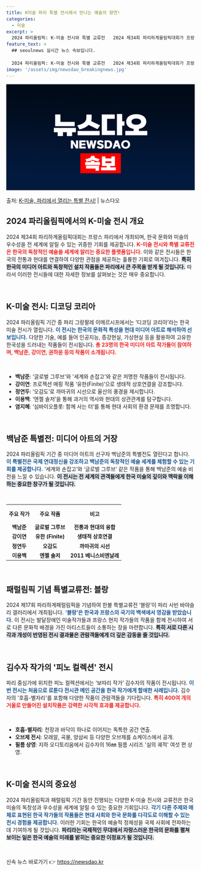 ```yaml
---
title: K미술 파리 특별 전시에서 만나는 예술의 향연!
categories:
  - 미술
excerpt: >
  2024 파리올림픽: K-미술 전시와 특별 교류전   2024 제34회 파리하계올림픽대회가 프랑스 파리에서 …
feature_text: >
  ## seoulnews 실시간 뉴스 속보입니다.

  2024 파리올림픽: K-미술 전시와 특별 교류전   2024 제34회 파리하계올림픽대회가 프랑스 파리에서 …
image: '/assets/img/newsdao_breakingnews.jpg'
---
```


![뉴스다오 속보](/assets/img/newsdao_breakingnews.jpg)

<p>출처: <a href="https://newsdao.kr/5022" rel="dofollow">K-미술, 파리에서 열리는 특별 전시!</a> | 뉴스다오</p>

<h2 data-ke-size="size26">2024 파리올림픽에서의 K-미술 전시 개요</h2>

<p data-ke-size="size16">2024 제34회 파리하계올림픽대회는 프랑스 파리에서 개최되며, 한국 문화와 미술의 우수성을 전 세계에 알릴 수 있는 귀중한 기회를 제공합니다. <b><span style="color: #ee2323;">K-미술 전시와 특별 교류전은 한국의 독창적인 예술을 세계에 알리는 중요한 플랫폼입니다.</span></b> 이와 같은 전시들은 한국의 전통과 현대를 연결하여 다양한 관점을 제공하는 훌륭한 기회로 여겨집니다. <b><span style="background-color: #21538527;">특히 한국의 미디어 아트와 독창적인 설치 작품들은 파리에서 큰 주목을 받게 될 것입니다.</span></b> 따라서 이러한 전시들에 대한 자세한 정보를 살펴보는 것은 매우 중요합니다.</p>

<p data-ke-size="size16">&nbsp;</p>

<h2 data-ke-size="size26">K-미술 전시: 디코딩 코리아</h2>

<p data-ke-size="size16">2024 파리올림픽 기간 중 파리 그랑팔레 이메르시프에서는 ‘디코딩 코리아’라는 한국 미술 전시가 열립니다. <b><span style="color: #1a5490;">이 전시는 한국의 문화적 특성을 현대 미디어 아트로 해석하여 선보입니다.</span></b> 다양한 기술, 예를 들어 인공지능, 증강현실, 가상현실 등을 활용하여 고유한 한국성을 드러내는 작품들이 전시됩니다. <b><span style="color: #ee2323;">총 23명의 한국 미디어 아트 작가들이 참여하며, 백남준, 강이연, 권하윤 등의 작품이 소개됩니다.</span></b></p>

<p data-ke-size="size16">&nbsp;</p>
<ul>
    <li><b>백남준</b>: '글로벌 그루브'와 '세계와 손잡고'와 같은 저명한 작품들이 전시됩니다.</li>
    <li><b>강이연</b>: 프로젝션 매핑 작품 ‘유한(Finite)’으로 생태적 상호연결을 강조합니다.</li>
    <li><b>정연두</b>: ‘오감도’로 까마귀의 시선으로 울산의 풍경을 제시합니다.</li>
    <li><b>이용백</b>: ‘엔젤 솔저’을 통해 과거의 역사와 현대의 상관관계를 탐구합니다.</li>
    <li><b>염지혜</b>: ‘심바이오플롯: 함께 사는 터’를 통해 현대 사회의 환경 문제를 조명합니다.</li>
</ul>

<p data-ke-size="size16">&nbsp;</p>

<h2 data-ke-size="size26">백남준 특별전: 미디어 아트의 거장</h2>

<p data-ke-size="size16">2024 파리올림픽 기간 중 미디어 아트의 선구자 백남준의 특별전도 열린다고 합니다. <b><span style="color: #1a5490;">이 특별전은 국제 연대정신을 강조하고 백남준의 독창적인 예술 세계를 체험할 수 있는 기회를 제공합니다.</span></b> ‘세계와 손잡고’와 ‘글로벌 그루브’ 같은 작품을 통해 백남준의 예술 비전을 느낄 수 있습니다. <b><span style="background-color: #21538527;">이 전시는 전 세계의 관객들에게 한국 미술의 깊이와 맥락을 이해하는 중요한 창구가 될 것입니다.</span></b></p>

<p data-ke-size="size16">&nbsp;</p>
<table style="width: 100%; border-collapse: collapse;">
    <tr>
        <th style="text-align: center; height: 40px;"><b>주요 작가</b></th>
        <th style="text-align: center; height: 40px;"><b>주요 작품</b></th>
        <th style="text-align: center; height: 40px;"><b>비고</b></th>
    </tr>
    <tr>
        <td style="text-align: center; height: 17px;"><b>백남준</b></td>
        <td style="text-align: center; height: 17px;"><b>글로벌 그루브</b></td>
        <td style="text-align: center; height: 17px;"><b>전통과 현대의 융합</b></td>
    </tr>
    <tr>
        <td style="text-align: center; height: 17px;"><b>강이연</b></td>
        <td style="text-align: center; height: 17px;"><b>유한 (Finite)</b></td>
        <td style="text-align: center; height: 17px;"><b>생태적 상호연결</b></td>
    </tr>
    <tr>
        <td style="text-align: center; height: 17px;"><b>정연두</b></td>
        <td style="text-align: center; height: 17px;"><b>오감도</b></td>
        <td style="text-align: center; height: 17px;"><b>까마귀의 시선</b></td>
    </tr>
    <tr>
        <td style="text-align: center; height: 17px;"><b>이용백</b></td>
        <td style="text-align: center; height: 17px;"><b>엔젤 솔저</b></td>
        <td style="text-align: center; height: 17px;"><b>2011 베니스비엔날레</b></td>
    </tr>
</table>

<p data-ke-size="size16">&nbsp;</p>

<h2 data-ke-size="size26">패럴림픽 기념 특별교류전: 블랑</h2>

<p data-ke-size="size16">2024 제17회 파리하계패럴림픽을 기념하여 한불 특별교류전 ‘블랑’이 파리 사빈 바야슬리 갤러리에서 개최됩니다. <b><span style="color: #1a5490;">‘블랑’은 한국과 프랑스의 국기의 백색에서 영감을 받았습니다.</span></b> 이 전시는 발달장애인 미술작가들과 프랑스 현지 작가들의 작품을 함께 전시하여 서로 다른 문화적 배경을 가진 아티스트들이 소통하는 장을 마련합니다. <b><span style="background-color: #21538527;">특히 서로 다른 시각과 개성이 반영된 전시 결과물은 관람객들에게 더 깊은 감동을 줄 것입니다.</span></b></p>

<p data-ke-size="size16">&nbsp;</p>

<h2 data-ke-size="size26">김수자 작가의 '피노 컬렉션' 전시</h2>

<p data-ke-size="size16">파리 중심가에 위치한 피노 컬렉션에서는 ‘보따리 작가’ 김수자의 작품이 전시됩니다. <b><span style="color: #1a5490;">이번 전시는 처음으로 로툰다 전시관 메인 공간을 한국 작가에게 할애한 사례입니다.</span></b> 김수자의 '호흡-별자리'를 포함해 다양한 작품이 관람객들을 기다립니다. <b><span style="color: #ee2323;">특히 400여 개의 거울로 만들어진 설치작품은 강력한 시각적 효과를 제공합니다.</span></b></p>

<p data-ke-size="size16">&nbsp;</p>
<ul>
    <li><b>호흡-별자리</b>: 천장과 바닥이 하나로 이어지는 독특한 공간 연출.</li>
    <li><b>오브제 전시</b>: 모래알, 곡물, 양삼씨 등 다양한 오브제를 쇼케이스에서 공개.</li>
    <li><b>필름 상영</b>: 지하 오디토리움에서 김수자의 16㎜ 필름 시리즈 '실의 궤적' 여섯 편 상영.</li>
</ul>

<p data-ke-size="size16">&nbsp;</p>

<h2 data-ke-size="size26">K-미술 전시의 중요성</h2>

<p data-ke-size="size16">2024 파리올림픽과 패럴림픽 기간 동안 진행되는 다양한 K-미술 전시와 교류전은 한국 미술의 독창성과 우수성을 세계에 알릴 수 있는 중요한 기회입니다. <b><span style="color: #1a5490;">각기 다른 주제와 매체로 표현된 한국 작가들의 작품들은 현대 사회와 한국 문화를 다각도로 이해할 수 있는 전시 경험을 제공합니다.</span></b> 이러한 기회는 한국의 예술적 정체성을 국제 사회에 전파하는 데 기여하게 될 것입니다. <b><span style="background-color: #21538527;">파리라는 국제적인 무대에서 자랑스러운 한국의 문화를 펼쳐 보이는 일은 한국 예술의 미래를 밝히는 중요한 이정표가 될 것입니다.</span></b></p>

<p data-ke-size="size16">&nbsp;</p> 

신속 뉴스 바로가기 👉 <a href="https://newsdao.kr" rel="dofollow">https://newsdao.kr</a>


